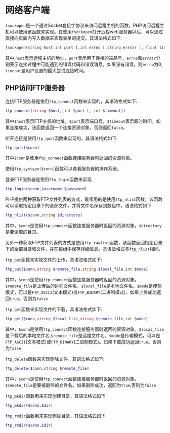 # 网络客户端

`fsockopen`是一个通过Socket套接字协议来访问远程主机的函数，PHP访问远程主机可以使用该函数来实现。在使用`fsockopen`打开远程web服务器以后，可以通过直接向页面内写入数据来实现表单的提交。其语法格式如下:

```PHP
fsockopen(string host,int port [,int errno [,string errstr [, float timeout]]])
```

其中,`host`表示远程主机的地址，`port`表示用于连接的端品号，`errno`和`errstr`分别表示连接过程中可能遇到的错误代码和错误消息，如果没有错误，则`errno`为0, `timeout`是用户设置的最大尝试连接时间。

## PHP访问FTP服务器

连接FTP服务器是使用`ftp_connect`函数来实现的，其语法格式如下:

```PHP
ftp_connect(string $host,[int $port [, int $timeout])
```

其中`$host`表示FTP主机的地址，`$port`表示端口号，`$timeout`表示超时时间。如果连接成功，该函数返回一个连接资源对象，否则返回`false`。

断开连接是使用`ftp_quit`函数来实现的，其语法格式如下:

```PHP
ftp_quit($conn)
```
其中`$conn`是使用`ftp_connect`函数连接服务器时返回的资源对象。

使用`ftp_systype($conn)`函数可以查看服务器的操作系统。

登录FTP服务器是使用`ftp_login`函数来实现

```PHP
ftp_login($conn,$username,$password)
```

PHP提供两种获取FTP文件列表的方式，最常用的是使用`ftp_nlist`函数，该函数可以读取指定目录下的全部文件，并将文件名保存到数组中，语法格式如下:

```PHP
ftp_nlist($conn,string $directory)
```

其中，`$conn`是使用`ftp_connect`函数连接服务器时返回的资源对象，`$directory`是要读取的目录。

另外一种获取FTP文件列表的方式是使用`ftp_rawlist`函数，该函数返回指定目录下的全部目录和文件，并在数组中保存详细信息。基语法格式与`ftp_nlist`相同。

`ftp_put`函数来实现文件的上传，其语法格式如下:

```PHP
ftp_put($conn,string $remote_file,string $local_file,int $mode)
```

其中，`$conn`是使用`ftp_connect`函数连接服务器时返回的资源对象。`$remote_file`是上传后的远程文件名，`$local_file`是本地文件名。`$mode`是传输模式，可以是`FTP_ASCII`(文本模式)或`FTP_BINARY`(二进制模式)。如果上传成功返回`true`。否则为`false`

`ftp_get`函数来实现文件的下载，其语法格式如下:

```PHP
ftp_get($conn,string $local_file,string $remote_file,int $mode)
```

其中，`$conn`是使用`ftp_connect`函数连接服务器时返回的资源对象。`$local_file`是下载后的本地文件名,`$remote_file`是远程文件名。`$mode`是传输模式，可以是`FTP_ASCII`(文本模式)或`FTP_BINARY`(二进制模式)。如果下载成功返回`true`。否则为`false`

`ftp_delete`函数来实现删除文件，其语法格式如下:

```PHP
ftp_delete($conn,string $remote_file)
```

其中，`$conn`是使用`ftp_connect`函数连接服务器时返回的资源对象。`$remote_file`是要被删除的文件名。如果删除成功，返回为`true`,否则为`false`

`ftp_mkdir`函数用来实现创建目录，其语法格式如下

```PHP
ftp_mkdir($conn,$dir)
```

`ftp_rmdir`函数用来实现删除目录，其语法格式如下

```PHP
ftp_rmdir($conn,$dir)
```
